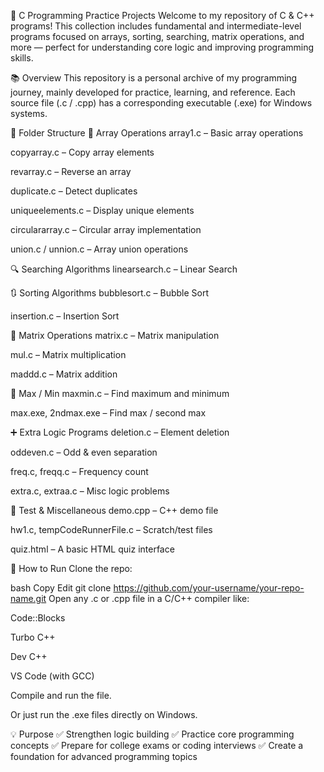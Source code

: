 🔧 C Programming Practice Projects
Welcome to my repository of C & C++ programs!
This collection includes fundamental and intermediate-level programs focused on arrays, sorting, searching, matrix operations, and more — perfect for understanding core logic and improving programming skills.

📚 Overview
This repository is a personal archive of my programming journey, mainly developed for practice, learning, and reference.
Each source file (.c / .cpp) has a corresponding executable (.exe) for Windows systems.

📁 Folder Structure
📌 Array Operations
array1.c – Basic array operations

copyarray.c – Copy array elements

revarray.c – Reverse an array

duplicate.c – Detect duplicates

uniqueelements.c – Display unique elements

circulararray.c – Circular array implementation

union.c / unnion.c – Array union operations

🔍 Searching Algorithms
linearsearch.c – Linear Search

🔃 Sorting Algorithms
bubblesort.c – Bubble Sort

insertion.c – Insertion Sort

🧮 Matrix Operations
matrix.c – Matrix manipulation

mul.c – Matrix multiplication

maddd.c – Matrix addition

🔢 Max / Min
maxmin.c – Find maximum and minimum

max.exe, 2ndmax.exe – Find max / second max

➕ Extra Logic Programs
deletion.c – Element deletion

oddeven.c – Odd & even separation

freq.c, freqq.c – Frequency count

extra.c, extraa.c – Misc logic problems

🧪 Test & Miscellaneous
demo.cpp – C++ demo file

hw1.c, tempCodeRunnerFile.c – Scratch/test files

quiz.html – A basic HTML quiz interface

🚀 How to Run
Clone the repo:

bash
Copy
Edit
git clone https://github.com/your-username/your-repo-name.git
Open any .c or .cpp file in a C/C++ compiler like:

Code::Blocks

Turbo C++

Dev C++

VS Code (with GCC)

Compile and run the file.

Or just run the .exe files directly on Windows.

💡 Purpose
✅ Strengthen logic building
✅ Practice core programming concepts
✅ Prepare for college exams or coding interviews
✅ Create a foundation for advanced programming topics

